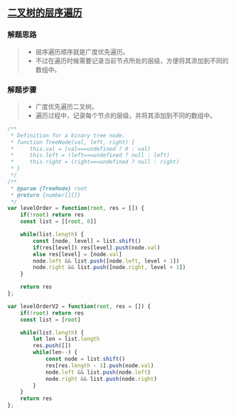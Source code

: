 ## [二叉树的层序遍历](https://leetcode.cn/problems/binary-tree-level-order-traversal/)



### 解题思路

> - 层序遍历顺序就是广度优先遍历。
> - 不过在遍历时候需要记录当前节点所处的层级，方便将其添加到不同的数组中。

### 解题步骤

> - 广度优先遍历二叉树。
> - 遍历过程中，记录每个节点的层级，并将其添加到不同的数组中。



```js
/**
 * Definition for a binary tree node.
 * function TreeNode(val, left, right) {
 *     this.val = (val===undefined ? 0 : val)
 *     this.left = (left===undefined ? null : left)
 *     this.right = (right===undefined ? null : right)
 * }
 */
/**
 * @param {TreeNode} root
 * @return {number[][]}
 */
var levelOrder = function(root, res = []) {
    if(!root) return res
    const list = [[root, 0]]

    while(list.length) {
        const [node, level] = list.shift()
        if(res[level]) res[level].push(node.val)
        else res[level] = [node.val]
        node.left && list.push([node.left, level + 1])
        node.right && list.push([node.right, level + 1])
    }

    return res
};

var levelOrderV2 = function(root, res = []) {
    if(!root) return res
    const list = [root]

    while(list.length) {
        let len = list.length
        res.push([])
        while(len--) {
            const node = list.shift()
            res[res.length - 1].push(node.val)
            node.left && list.push(node.left)
            node.right && list.push(node.right)
        }
    }
    return res
};
```


